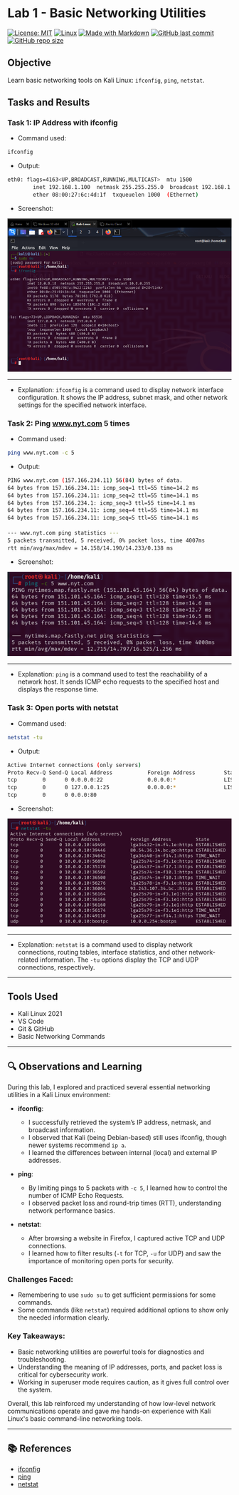 # Lab 1 - Basic Networking Utilities

[![License: MIT](https://img.shields.io/badge/License-MIT-yellow.svg)](https://opensource.org/licenses/MIT)
[![Linux](https://img.shields.io/badge/Platform-Kali%20Linux-blue)](https://www.kali.org/)
[![Made with Markdown](https://img.shields.io/badge/Made%20with-Markdown-1f425f.svg)](https://commonmark.org/)
[![GitHub last commit](https://img.shields.io/github/last-commit/BecomingCyber/basic-networking-utilities-lab)](https://github.com/BecomingCyber/basic-networking-utilities-lab)
[![GitHub repo size](https://img.shields.io/github/repo-size/BecomingCyber/basic-networking-utilities-lab)](https://github.com/BecomingCyber/basic-networking-utilities-lab)

## Objective
Learn basic networking tools on Kali Linux: `ifconfig`, `ping`, `netstat`.

## Tasks and Results

### Task 1: IP Address with ifconfig
- Command used:
```bash
ifconfig
```
- Output:
```bash
eth0: flags=4163<UP,BROADCAST,RUNNING,MULTICAST>  mtu 1500
        inet 192.168.1.100  netmask 255.255.255.0  broadcast 192.168.1.255
        ether 08:00:27:6c:4d:1f  txqueuelen 1000  (Ethernet)
```
- Screenshot:

![ifconfig result](images/Task1-ifconfig.png)

---
- Explanation:
`ifconfig` is a command used to display network interface configuration. It shows the IP address, subnet mask, and other network settings for the specified network interface.

### Task 2: Ping www.nyt.com 5 times
- Command used:
```bash
ping www.nyt.com -c 5
```
- Output:
```bash
PING www.nyt.com (157.166.234.11) 56(84) bytes of data.
64 bytes from 157.166.234.11: icmp_seq=1 ttl=55 time=14.2 ms
64 bytes from 157.166.234.11: icmp_seq=2 ttl=55 time=14.1 ms
64 bytes from 157.166.234.1: icmp_seq=3 ttl=55 time=14.1 ms
64 bytes from 157.166.234.11: icmp_seq=4 ttl=55 time=14.1 ms
64 bytes from 157.166.234.11: icmp_seq=5 ttl=55 time=14.1 ms

--- www.nyt.com ping statistics ---
5 packets transmitted, 5 received, 0% packet loss, time 4007ms
rtt min/avg/max/mdev = 14.158/14.190/14.233/0.138 ms
```
- Screenshot:

![ping result](images/Task2-ping.png)

---
- Explanation:
`ping` is a command used to test the reachability of a network host. It sends ICMP echo requests to the specified host and displays the response time.

### Task 3: Open ports with netstat
- Command used:
```bash
netstat -tu
```
- Output:
```bash
Active Internet connections (only servers)
Proto Recv-Q Send-Q Local Address           Foreign Address         State       PID/Program name
tcp        0      0 0.0.0.0:22              0.0.0.0:*               LISTEN      1124/sshd
tcp        0      0 127.0.0.1:25            0.0.0.0:*               LISTEN      1165/master
tcp        0      0 0.0.0:80 
```
- Screenshot:

![netstat result](images/Task3-netstat.png)

---
- Explanation:
`netstat` is a command used to display network connections, routing tables, interface statistics, and other network-related information. The `-tu` options display the TCP and UDP connections, respectively.

---

## Tools Used
- Kali Linux 2021
- VS Code
- Git & GitHub
- Basic Networking Commands

---

## 🔍 Observations and Learning

During this lab, I explored and practiced several essential networking utilities in a Kali Linux environment:

- **ifconfig**:  
  - I successfully retrieved the system’s IP address, netmask, and broadcast information.
  - I observed that Kali (being Debian-based) still uses ifconfig, though newer systems recommend `ip a`.
  - I learned the differences between internal (local) and external IP addresses.

- **ping**:  
  - By limiting pings to 5 packets with `-c 5`, I learned how to control the number of ICMP Echo Requests.
  - I observed packet loss and round-trip times (RTT), understanding network performance basics.

- **netstat**:  
  - After browsing a website in Firefox, I captured active TCP and UDP connections.
  - I learned how to filter results (`-t` for TCP, `-u` for UDP) and saw the importance of monitoring open ports for security.

### Challenges Faced:
- Remembering to use `sudo su` to get sufficient permissions for some commands.
- Some commands (like `netstat`) required additional options to show only the needed information clearly.

### Key Takeaways:
- Basic networking utilities are powerful tools for diagnostics and troubleshooting.
- Understanding the meaning of IP addresses, ports, and packet loss is critical for cybersecurity work.
- Working in superuser mode requires caution, as it gives full control over the system.

Overall, this lab reinforced my understanding of how low-level network communications operate and gave me hands-on experience with Kali Linux's basic command-line networking tools.

---
## 📚 References
- [ifconfig](https://linux.die.net/man/8/ifconfig)
- [ping](https://linux.die.net/man/8/ping)
- [netstat](https://linux.die.net/man/8/netstat)